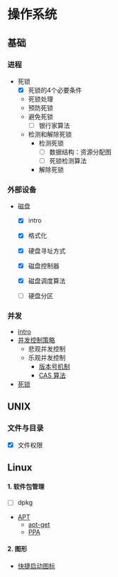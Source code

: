 # 操作系统

## 基础

### 进程

- 死锁
    - [x] 死锁的4个必要条件
    - 死锁处理
    - 预防死锁
    - 避免死锁
        - [ ] 银行家算法
    - 检测和解除死锁
        - 检测死锁
            - [ ] 数据结构：资源分配图
            - [ ] 死锁检测算法
        - 解除死锁


### 外部设备

- 磁盘
    - [x] intro
    - [x] 格式化
    - [x] 硬盘寻址方式
    - [x] 磁盘控制器
    - [x] 磁盘调度算法
    - [ ] 硬盘分区


### 并发

- [intro](/docs/os/并发/README.md)
- [并发控制策略](/docs/os/并发/并发控制策略.md)
    - 悲观并发控制
    - 乐观并发控制
        - [版本号机制](/docs/os/并发/版本号机制.md)
        - [CAS 算法](/docs/os/并发/CAS算法.md)
- [死锁](/docs/os/并发/死锁.md)


## UNIX

### 文件与目录

- [x] 文件权限




## Linux


#### 1. 软件包管理

- [ ] dpkg
- [APT](/docs/linux/软件包管理/APT)
    - [apt-get](/docs/linux/软件包管理/APT/apt-get.md)
    - [PPA](/docs/linux/软件包管理/APT/PPA.md)


#### 2. 图形

- [快捷启动图标](/docs/linux/图形/快捷启动图标.md)

